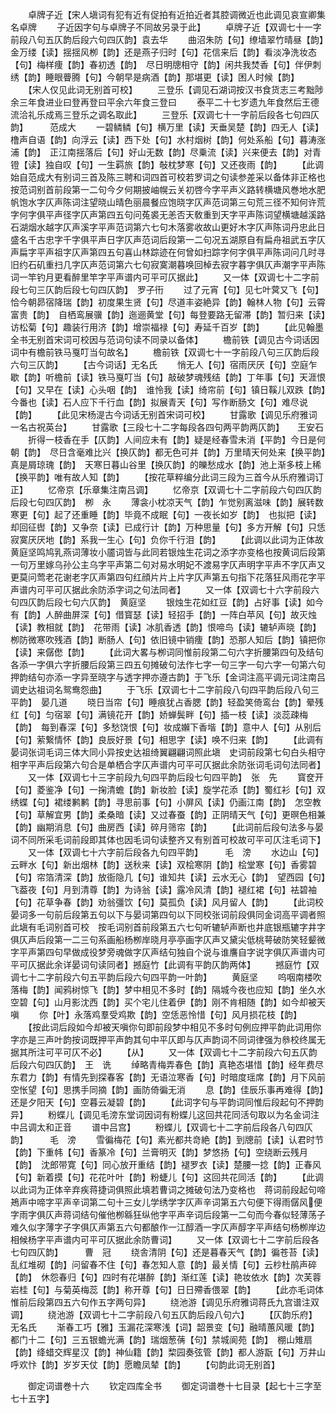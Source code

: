 <!-- { "loadSidebar": true } -->
　　卓牌子近【宋人塡词有犯有近有促拍有近拍近者其腔调微近也此调见哀宣卿集名卓牌
　　子近因字句与卓牌子不同故另录于此】
　　卓牌子近【双调七十一字前段八句五仄韵后段六句四仄韵】袁去华
　　曲沼朱防【句】缭墙翠竹晴昼【韵】金万缕【读】揺揺风栁【韵】还是燕子归时【句】花信来后【韵】看淡净洗妆态【句】梅样痩【韵】春初透【韵】　尽日明牕相守【韵】闲共我焚香【句】伴伊刺绣【韵】睡眼瞢腾【句】今朝早是病酒【韵】那堪更【读】困人时候【韵】
　　【宋人仅见此词无别首可校】
　　三登乐【调见石湖词按汉书食货志三考黜陟余三年食进业曰登再登曰平余六年食三登曰
　　泰平二十七岁遗九年食然后王德流洽礼乐成焉三登乐之调名取此】
　　三登乐【双调七十一字前后段各七句四仄韵】　　　范成大
　　一碧鳞鳞【句】横万里【读】天垂吴楚【韵】四无人【读】橹声自语【韵】向浮云【读】西下处【句】水村烟树【韵】何处系船【句】暮涛涨浦【韵】　正江南揺落后【句】好山无数【韵】尽乗流【读】兴来便去【韵】对青镫【读】独自叹【句】一生羁旅【韵】敧枕梦寒【句】又还夜雨【韵】
　　【此调始自范成大有别词三首及陈三聘和词四首可校若罗词之句读参差采以备体非正格也　按范词别首前段第一二句今夕何期披岫幌云关初啓今字平声义路转横塘风巻地水肥帆饱水字仄声陈词注望晓山晴色丽晨餐应饱晓字仄声范词第三句荒三径不知何许荒字何字俱平声径字仄声第四五句问菟裘无恙否天敎重到天字平声陈词望横塘越溪路石湖烟水越字仄声溪字平声范词第六七句木落雾收故山更好木字仄声陈词丹忠此日盛名千古忠字千字俱平声日字仄声范词后段第一二句况五湖原自有扁舟祖武五字仄声扁字平声祖字仄声第四五句喜山林踪迹在何曾如扫踪字何字俱平声陈词问几时寻旧约石矶重扫几字仄声范词第六七句寂寞潮暮唤回棹去寂字暮字俱仄声潮字平声陈词一竿钓月更看醉里竿字平声谱内可平可仄据此】
　　又一体【双调七十二字前段七句三仄韵后段七句四仄韵】　罗子衎
　　过了元宵【句】见七叶蓂又飞【句】恰今朝昴宿降瑞【韵】初度果生贤【句】尽道丰姿絶异【韵】翰林人物【句】云霄富贵【韵】　自栖鸾展骥【韵】迤逦黄堂【句】每登要路无留滞【韵】暂归来【读】访松菊【句】趣装行用济【韵】增崇福禄【句】寿延千百岁【韵】
　　【此见翰墨全书无别首宋词可校因与范词句读不同录以备体】
　　檐前铁【调见古今词话因词中有檐前铁马戛叮当句故名】
　　檐前铁【双调七十一字前段八句三仄韵后段六句三仄韵】
　　【古今词话】无名氏
　　悄无人【句】宿雨厌厌【句】空庭乍歇【韵】听檐前【读】铁马戛叮当【句】敲破梦魂残结【韵】丁年事【句】天涯恨【句】又早在【读】心头咽【韵】　谁怜我【读】绮帘前【句】镇日鞵儿双跌【韵】今番也【读】石人应下千行血【韵】拟展青天【句】写作断肠文【句】难尽说【韵】
　　【此见宋杨湜古今词话无别首宋词可校】
　　甘露歌【调见乐府雅词一名古祝英台】
　　甘露歌【三段七十二字每段各四句两平韵两仄韵】　　王安石
　　折得一枝香在手【仄韵】人间应未有【韵】疑是经春雪未消【平韵】今日是何朝【韵】　尽日含毫难比兴【换仄韵】都无色可并【韵】万里晴天何处来【换平韵】真是屑琼瑰【韵】　天寒日暮山谷里【换仄韵】的皪愁成水【韵】池上渐多枝上稀【换平韵】唯有故人知【韵】
　　【按花草粹编分此词三段为三首今从乐府雅词订正】
　　忆帝京【乐章集注南吕调】
　　忆帝京【双调七十二字前段六句四仄韵后段七句四仄韵】　栁　永
　　薄衾小枕凉天气【韵】乍觉别离滋味【韵】展转数寒更【句】起了还重睡【韵】毕竟不成眠【句】一夜长如岁【韵】　也拟把【读】却回征辔【韵】又争奈【读】已成行计【韵】万种思量【句】多方开解【句】只恁寂寞厌厌地【韵】系我一生心【句】负你千行泪【韵】
　　【此调以此词为正体故黄庭坚鸣鸠乳燕词薄妆小靥词皆与此同若银烛生花词之添字亦变格也按黄词后段第一句万里嫁乌孙公主乌字平声第二句对易水明妃不渡易字仄声明字平声不字仄声又更莫问莺老花谢老字仄声第四句红顔片片上片字仄声第五句指下花落狂风雨花字平声谱内可平可仄据此余防添字词之句法同者】
　　又一体【双调七十六字前段六句四仄韵后段七句六仄韵】　黄庭坚
　　银烛生花如红豆【韵】占好事【读】如今有【韵】人醉曲屏深【句】借寳瑟【读】轻招手【韵】一阵白苹风【句】故灭烛【读】教相就【韵】　花带雨【读】冰肌香透【韵】恨啼鸟【读】辘轳声晓【韵】栁防微寒吹残酒【韵】断肠人【句】依旧镜中销痩【韵】恐那人知后【韵】镇把你【读】来僝僽【韵】
　　【此词大畧与栁词同惟前段第二句六字折腰第四句及结句各添一字俱六字折腰后段第三四五句摊破句法作七字一句三字一句六字一句第六句押韵结句亦添一字异至晓字与透字押亦遵古韵】于飞乐【金词注高平调元词注南吕调史达祖词名鸳鸯怨曲】
　　于飞乐【双调七十二字前段八句四平韵后段八句三平韵】　晏几道
　　晓日当帘【句】睡痕犹占香腮【韵】轻盈笑倚鸾台【韵】晕残红【句】匀宿翠【句】满镜花开【韵】娇蝉鬓畔【句】插一枝【读】淡蕊疎梅【韵】　每到春深【句】多愁饶恨【句】妆成嬾下香堦【韵】意中人【句】从别后【句】萦繋情怀【韵】良辰好景【句】相思字【读】唤不归来【韵】
　　【此调有晏词张词毛词三体大同小异按史达祖绮翼翩翩词照此塡　史词前段第七句白头相守相字平声后段第六句合是单栖合字仄声谱内可平可仄据此余防张词毛词句法同者】
　　又一体【双调七十三字前段九句四平韵后段七句四平韵】　张　先
　　寳奁开【句】菱鉴净【句】一掬清蟾【韵】新妆脸【读】旋学花添【韵】蜀红衫【句】双绣蝶【句】裙缕鹣鹣【韵】寻思前事【句】小屏风【读】仍画江南【韵】　怎空教【句】草解宜男【韵】柔桑暗【读】又过春蚕【韵】正阴晴天气【句】更暝色相兼【韵】幽期消息【句】曲房西【读】碎月筛帘【韵】
　　【此词前后段句法多与晏词不同所采毛词前段即其体也因毛词句读整齐又有别首可校故可平可仄注毛词下】
　　又一体【双调七十六字前后段各九句四平韵】　　　毛　滂
　　水边山【句】云畔水【句】新出烟林【韵】送秋来【读】双桧寒阴【韵】桧堂寒【句】香雾碧【句】帘箔清深【韵】放衙隐几【句】谁知共【读】云水无心【韵】　望西园【句】飞葢夜【句】月到清尊【韵】为诗翁【读】露冷风清【韵】褪红裙【句】袪碧袖【句】花草争春【韵】劝翁彊饮【句】莫孤负【读】风月留人【韵】
　　【此词校晏词多一句前后段第五句以下与晏词第四句以下同校张词前段俱同金词高平调者照此塡有毛词别首可校　按毛词别首前段第五六七句听辘轳声断也井底银瓶辘字井字俱仄声后段第一二三句系画船杨栁岸晓月亭亭画字仄声又黛尖低桃萼破防笑轻颦微字平声第四句早做成役梦旁魂做字仄声结句独自个说与谁譍自字说字俱仄声谱内可平可仄据此余详晏词句读同者】撼庭竹【此调有平韵仄韵两体】
　　撼庭竹【双调七十二字前段六句五平韵后段六句四平韵一叶韵】
　　黄庭坚
　　呜咽南楼吹落梅【韵】闻鸦树惊飞【韵】梦中相见不多时【韵】隔城今夜也应知【韵】坐久水空碧【句】山月影沈西【韵】买个宅儿住着伊【韵】刚不肯相随【韵】如今却被天嗔
　　你【叶】永落鸡羣受鸡欺【韵】空恁恶怜惜【句】风月损花枝【韵】
　　【按此词后段如今却被天嗔你句即前段梦中相见不多时句例应押平韵此词用你字亦是三声叶韵按词既押平声韵其句中平仄即与仄声韵词不同词律强为叅校终属无据其所注可平可仄不必】
　　【从】
　　又一体【双调七十二字前段六句五仄韵后段六句四仄韵】　王　诜
　　绰略青梅弄春色【韵】真艳态堪惜【韵】经年费尽东君力【韵】有情先到探春客【韵】无语泣寒香【句】时暗度瑶席【韵】月下风前空怅望【句】思携手同摘【韵】画防倚徧无消
　　息【韵】佳辰乐事再难得【韵】还是夕阳天【句】空暮云凝碧【韵】
　　【此词字句与平韵词同惟后段起句不押韵异】
　　粉蝶儿【调见毛滂东堂词因词有粉蝶儿这回共花同活句取以为名金词注中吕调太和正音
　　谱中吕宫】
　　粉蝶儿【双调七十二字前后段各八句四仄韵】　　　毛　滂
　　雪徧梅花【句】素光都共竒絶【韵】到牕前【读】认君时节【韵】下重帏【句】香篆冷【句】兰膏明灭【韵】梦悠扬【句】空绕断云残月【韵】　沈郎带寛【句】同心放开重结【韵】褪罗衣【读】楚腰一捻【韵】正春风【句】新着摸【句】花花叶叶【韵】粉蜨儿【句】这回共花同活【韵】
　　【此调以此词为正体辛弃疾蒋捷词俱照此填若曹词之摊破句法乃变格也　蒋词前段起句啼鴂声中啼字平声辛词第二句十三女儿学绣学字仄声辛词第五六句便下得雨僝风便字雨字俱仄声蒋词结句催他栁緜狂纵他字平声辛词后段第一二句而今春似轻薄荡子难久似字薄字子字俱仄声第五六句都酿作一江醇酒一字仄声醇字平声结句杨栁岸边相候杨字平声谱内可平可仄据此余防曹词】
　　又一体【双调七十二字前后段各七句四仄韵】　　　曹　冠
　　绕舎清阴【句】还是暮春天气【韵】徧苍苔【读】乱红堆砌【韵】问留春不住【句】春怎知人意【韵】最关情【句】云杪杜鹃声碎【韵】　休怨春归【句】四时有花堪醉【韵】渐红莲【读】艳妆依水【韵】次芙蓉岩桂【句】与菊英梅蕊【韵】称开尊【句】日日殢香偎翠【韵】
　　【此亦毛词体惟前后段第四五六句作五字两句异】
　　绕池游【调见乐府雅词蒋氏九宫谱注双调】
　　绕池游【双调七十二字前段八句五仄韵后段八句六】
　　【仄韵乐府】无名氏
　　渐春工巧【雅】玉漏花深寒浅【词】韶景变【句】融晴蕙风暖【韵】都门十二【句】三五银蟾光满【韵】瑞烟葱蒨【句】禁城阆苑【韵】　棚山雉扇【韵】绛蜡交辉星汉【韵】神仙籍【韵】棃园奏弦管【韵】都人游翫【句】万井山呼欢忭【韵】岁岁天仗【韵】愿瞻凤辇【韵】
　　【句韵此词无别首】

　　御定词谱巻十六
　　钦定四库全书
　　御定词谱巻十七目录【起七十三字至七十五字】
